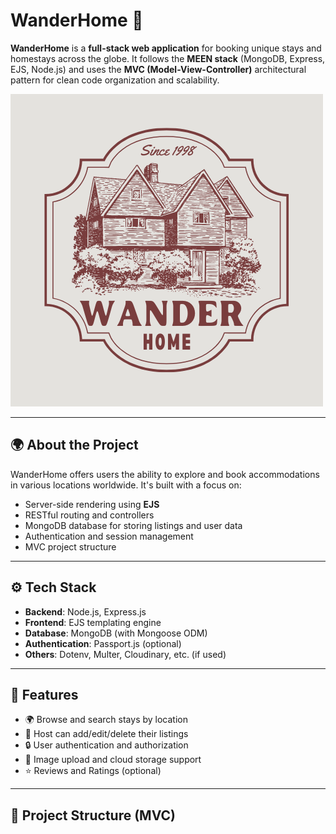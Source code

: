 # WanderHome 🏡

**WanderHome** is a **full-stack web application** for booking unique stays and homestays across the globe. It follows the **MEEN stack** (MongoDB, Express, EJS, Node.js) and uses the **MVC (Model-View-Controller)** architectural pattern for clean code organization and scalability.

![WanderHome Logo](./assets/1.png)

---

## 🌍 About the Project

WanderHome offers users the ability to explore and book accommodations in various locations worldwide. It's built with a focus on:

- Server-side rendering using **EJS**
- RESTful routing and controllers
- MongoDB database for storing listings and user data
- Authentication and session management
- MVC project structure

---

## ⚙️ Tech Stack

- **Backend**: Node.js, Express.js
- **Frontend**: EJS templating engine
- **Database**: MongoDB (with Mongoose ODM)
- **Authentication**: Passport.js (optional)
- **Others**: Dotenv, Multer, Cloudinary, etc. (if used)

---

## 🚀 Features

- 🌍 Browse and search stays by location
- 📝 Host can add/edit/delete their listings
- 🔒 User authentication and authorization
- 📸 Image upload and cloud storage support
- ⭐ Reviews and Ratings (optional)

---

## 🧱 Project Structure (MVC)

